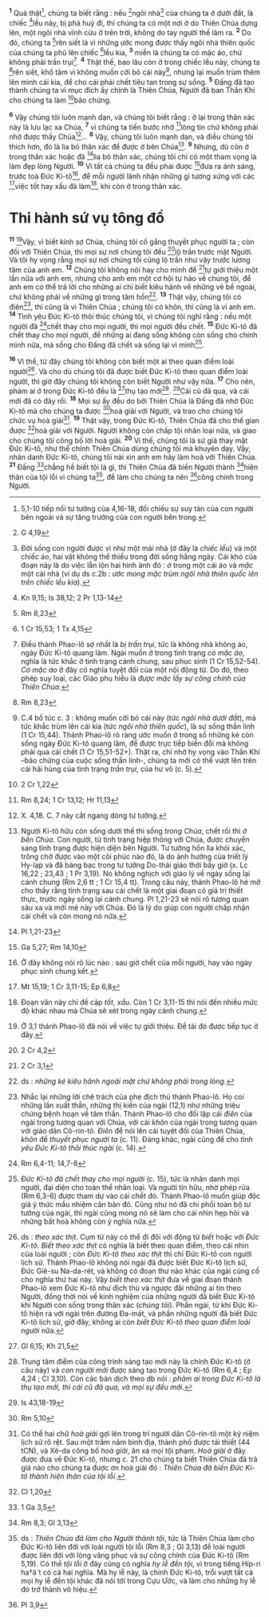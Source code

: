 <sup><b>1</b></sup> Quả thật[^1], chúng ta biết rằng : nếu [^1*]ngôi nhà[^2] của chúng ta ở dưới đất, là chiếc [^2*]lều này, bị phá huỷ đi, thì chúng ta có một nơi ở do Thiên Chúa dựng lên, một ngôi nhà vĩnh cửu ở trên trời, không do tay người thế làm ra. <sup><b>2</b></sup> Do đó, chúng ta [^3*]rên siết là vì những ước mong được thấy ngôi nhà thiên quốc của chúng ta phủ lên chiếc [^4*]lều kia, <sup><b>3</b></sup> miễn là chúng ta có mặc áo, chứ không phải trần trụi[^3]. <sup><b>4</b></sup> Thật thế, bao lâu còn ở trong chiếc lều này, chúng ta [^5*]rên siết, khổ tâm vì không muốn cởi bỏ cái này[^4], nhưng lại muốn trùm thêm lên mình cái kia, để cho cái phải chết tiêu tan trong sự sống. <sup><b>5</b></sup> Đấng đã tạo thành chúng ta vì mục đích ấy chính là Thiên Chúa, Người đã ban Thần Khí cho chúng ta làm [^6*]bảo chứng.

<sup><b>6</b></sup> Vậy chúng tôi luôn mạnh dạn, và chúng tôi biết rằng : ở lại trong thân xác này là lưu lạc xa Chúa, <sup><b>7</b></sup> vì chúng ta tiến bước nhờ [^7*]lòng tin chứ không phải nhờ được thấy Chúa[^5]... <sup><b>8</b></sup> Vậy, chúng tôi luôn mạnh dạn, và điều chúng tôi thích hơn, đó là lìa bỏ thân xác để được ở bên Chúa[^6]. <sup><b>9</b></sup> Nhưng, dù còn ở trong thân xác hoặc đã [^8*]lìa bỏ thân xác, chúng tôi chỉ có một tham vọng là làm đẹp lòng Người. <sup><b>10</b></sup> Vì tất cả chúng ta đều phải được [^9*]đưa ra ánh sáng, trước toà Đức Ki-tô[^7], để mỗi người lãnh nhận những gì tương xứng với các [^10*]việc tốt hay xấu đã làm[^8], khi còn ở trong thân xác.

# Thi hành sứ vụ tông đồ
<sup><b>11</b></sup> [^9]Vậy, vì biết kính sợ Chúa, chúng tôi cố gắng thuyết phục người ta ; còn đối với Thiên Chúa, thì mọi sự nơi chúng tôi đều [^11*]lộ trần trước mặt Người. Và tôi hy vọng rằng mọi sự nơi chúng tôi cũng lộ trần như vậy trước lương tâm của anh em. <sup><b>12</b></sup> Chúng tôi không nói hay cho mình để [^12*]tự giới thiệu một lần nữa với anh em, nhưng cho anh em một cơ hội tự hào về chúng tôi, để anh em có thể trả lời cho những ai chỉ biết kiêu hãnh về những vẻ bề ngoài, chứ không phải về những gì trong tâm hồn[^10]. <sup><b>13</b></sup> Thật vậy, chúng tôi có điên[^11], thì cũng là vì Thiên Chúa ; chúng tôi có khôn, thì cũng là vì anh em. <sup><b>14</b></sup> Tình yêu Đức Ki-tô thôi thúc chúng tôi, vì chúng tôi nghĩ rằng : nếu một người đã [^13*]chết thay cho mọi người, thì mọi người đều chết. <sup><b>15</b></sup> Đức Ki-tô đã chết thay cho mọi người, để những ai đang sống không còn sống cho chính mình nữa, mà sống cho Đấng đã chết và sống lại vì mình[^12].

<sup><b>16</b></sup> Vì thế, từ đây chúng tôi không còn biết một ai theo quan điểm loài người[^13]. Và cho dù chúng tôi đã được biết Đức Ki-tô theo quan điểm loài người, thì giờ đây chúng tôi không còn biết Người như vậy nữa. <sup><b>17</b></sup> Cho nên, phàm ai ở trong Đức Ki-tô đều là [^14*]thụ tạo mới[^14]. [^15*]Cái cũ đã qua, và cái mới đã có đây rồi. <sup><b>18</b></sup> Mọi sự ấy đều do bởi Thiên Chúa là Đấng đã nhờ Đức Ki-tô mà cho chúng ta được [^16*]hoà giải với Người, và trao cho chúng tôi chức vụ hoà giải[^15]. <sup><b>19</b></sup> Thật vậy, trong Đức Ki-tô, Thiên Chúa đã cho thế gian được [^17*]hoà giải với Người. Người không còn chấp tội nhân loại nữa, và giao cho chúng tôi công bố lời hoà giải. <sup><b>20</b></sup> Vì thế, chúng tôi là sứ giả thay mặt Đức Ki-tô, như thể chính Thiên Chúa dùng chúng tôi mà khuyên dạy. Vậy, nhân danh Đức Ki-tô, chúng tôi nài xin anh em hãy làm hoà với Thiên Chúa. <sup><b>21</b></sup> Đấng [^18*]chẳng hề biết tội là gì, thì Thiên Chúa đã biến Người thành [^19*]hiện thân của tội lỗi vì chúng ta[^16], để làm cho chúng ta nên [^20*]công chính trong Người.

[^1]: 5,1-10 tiếp nối tư tưởng của 4,16-18, đối chiếu sự suy tàn của con người bên ngoài và sự tăng trưởng của con người bên trong.
[^2]: Đời sống con người được ví như một mái nhà (ở đây là <i>chiếc lều</i>) và một chiếc áo, hai vật không thể thiếu trong đời sống hằng ngày. Cái khó của đoạn này là do việc lẫn lộn hai hình ảnh đó : <i>ở</i> trong một cái áo và <i>mặc</i> một cái nhà (ví dụ ds c.2b : <i>ước mong mặc trùm ngôi nhà thiên quốc lên trên chiếc lều kia</i>).
[^3]: Điều thánh Phao-lô sợ nhất là <i>bị trần trụi</i>, tức là không nhà không áo, ngày Đức Ki-tô quang lâm. Ngài muốn ở trong tình trạng <i>có mặc áo</i>, nghĩa là tức khắc ở tình trạng cánh chung, sau phục sinh (1 Cr 15,52-54). <i>Có mặc áo</i> ở đây có nghĩa tuyệt đối của một nội động từ. Do đó, theo phép suy loại, các Giáo phụ hiểu là <i>được mặc lấy sự công chính của Thiên Chúa</i>.
[^4]: C.4 bổ túc c. 3 : không muốn cởi bỏ cái này (tức <i>ngôi nhà dưới đất</i>), mà tức khắc trùm lên cái kia (tức <i>ngôi nhà thiên quốc</i>), là sự sống thần linh (1 Cr 15,44). Thánh Phao-lô rõ ràng ước muốn ở trong số những kẻ còn sống ngày Đức Ki-tô quang lâm, để được trực tiếp biến đổi mà không phải qua cái chết (1 Cr 15,51-52+). Thật ra, chỉ nhờ hy vọng vào Thần Khí –bảo chứng của cuộc sống thần linh-, chúng ta mới có thể vượt lên trên cái hãi hùng của tình trạng <i>trần trụi</i>, của hư vô (c. 5).
[^5]: X. 4,18. C. 7 này cắt ngang dòng tư tưởng.
[^6]: Người Ki-tô hữu còn sống dưới thế thì sống <i>trong Chúa</i>, chết rồi thì <i>ở bên Chúa</i>. Con người, từ tình trạng hiệp thông với Chúa, được chuyển sang tình trạng được hiện diện bên Người. Tư tưởng hồn lìa khỏi xác, trông chờ được vào một cõi phúc nào đó, là do ảnh hưởng của triết lý Hy-lạp và đã bàng bạc trong tư tưởng Do-thái giáo thời bấy giờ (x. Lc 16,22 ; 23,43 ; 1 Pr 3,19). Nó không nghịch với giáo lý về ngày sống lại cánh chung (Rm 2,6 tt ; 1 Cr 15,4 tt). Trong câu này, thánh Phao-lô hé mở cho thấy rằng tình trạng sau cái chết là một giai đoạn có giá trị thiết thực, trước ngày sống lại cánh chung. Pl 1,21-23 sẽ nói rõ tương quan sâu xa và mới mẻ này với Chúa. Đó là lý do giúp con người chấp nhận cái chết và còn mong nó nữa.
[^7]: Ở đây không nói rõ lúc nào : sau giờ chết của mỗi người, hay vào ngày phục sinh chung kết.
[^8]: Đoạn văn này chỉ đề cập <i>tốt</i>, <i>xấu</i>. Còn 1 Cr 3,11-15 thì nói đến nhiều mức độ khác nhau mà Chúa sẽ xét trong ngày cánh chung.
[^9]: Ở 3,1 thánh Phao-lô đã nói về việc tự giới thiệu. Đề tài đó được tiếp tục ở đây.
[^10]: ds : <i>những kẻ kiêu hãnh ngoài mặt chứ không phải trong lòng</i>.
[^11]: Nhắc lại những lời chê trách của phe địch thủ thánh Phao-lô. Họ coi những lần xuất thần, những thị kiến của ngài (12,1) như những triệu chứng bệnh hoạn về tâm thần. Thánh Phao-lô cho đối lập cái <i>điên</i> của ngài trong tương quan với Chúa, với cái <i>khôn</i> của ngài trong tương quan với giáo dân Cô-rin-tô. <i>Điên</i> để nói lên cái tuyệt đối của Thiên Chúa, <i>khôn</i> để <i>thuyết phục người ta</i> (c. 11). Đàng khác, ngài cũng để cho <i>tình yêu Đức Ki-tô thôi thúc ngài</i> (c. 14).
[^12]: <i>Đức Ki-tô đã chết thay cho mọi người</i> (c. 15), tức là nhân danh mọi người, đại diện cho toàn thể nhân loại. Và người tín hữu, nhờ phép rửa (Rm 6,3-6) được tham dự vào cái chết đó. Thánh Phao-lô muốn giúp độc giả ý thức mầu nhiệm căn bản đó. Cũng như nó đã chi phối toàn bộ tư tưởng của ngài, thì ngài cũng mong nó sẽ làm cho cái nhìn hẹp hòi và những bất hoà không còn ý nghĩa nữa.
[^13]: ds : <i>theo xác thịt</i>. Cụm từ này có thể đi đôi với động từ <i>biết</i> hoặc với <i>Đức Ki-tô</i>. <i>Biết theo xác thịt</i> có nghĩa là biết theo quan điểm, theo cái nhìn của loài người ; còn <i>Đức Ki-tô theo xác thịt</i> thì chỉ Đức Ki-tô con người lịch sử. Thánh Phao-lô không nói ngài đã được biết Đức Ki-tô lịch sử, Đức Giê-su Na-da-rét, và không có đoạn thư nào khác của ngài củng cố cho nghĩa thứ hai này. Vậy <i>biết theo xác thịt</i> đưa về giai đoạn thánh Phao-lô xem Đức Ki-tô như địch thù và ngược đãi những ai tin theo Người, đồng thời nói về kinh nghiệm của những người đã biết Đức Ki-tô khi Người còn sống trong thân xác (<i>chúng tôi</i>). Phần ngài, từ khi Đức Ki-tô hiện ra với ngài trên đường Đa-mát, và phần những người đã biết Đức Ki-tô lịch sử, giờ đây, không ai còn <i>biết Đức Ki-tô theo quan điểm loài người</i> nữa.
[^14]: Trung tâm điểm của công trình sáng tạo mới này là chính Đức Ki-tô (ở câu này) và <i>con người mới</i> được sáng tạo trong Đức Ki-tô (Rm 6,4 ; Ep 4,24 ; Cl 3,10). Còn các bản dịch theo db nói : <i>phàm ai trong Đức Ki-tô là thụ tạo mới, thì cái cũ đã qua, và mọi sự đều mới</i>.
[^15]: Có thể hai chữ <i>hoà giải</i> gợi lên trong trí người dân Cô-rin-tô một kỷ niệm lịch sử rõ rệt. Sau một trăm năm bình địa, thành phố được tái thiết (44 tCN), và Xê-da công bố <i>hoà giải</i>, ân xá mọi tội phạm. <i>Hoà giải</i> ở đây được đưa về Đức Ki-tô, nhưng c. 21 cho chúng ta biết Thiên Chúa đã trả giá nào cho chúng ta được ơn hoà giải đó : <i>Thiên Chúa đã biến Đức Ki-tô thành hiện thân của tội lỗi</i>.
[^16]: ds : <i>Thiên Chúa đã làm cho Người thành tội</i>, tức là Thiên Chúa làm cho Đức Ki-tô liên đới với loài người tội lỗi (Rm 8,3 ; Gl 3,13) để loài người được liên đới với lòng vâng phục và sự công chính của Đức Ki-tô (Rm 5,19). Có thể <i>tội lỗi</i> ở đây cũng có nghĩa <i>hy lễ đền tội</i>, vì trong tiếng Híp-ri <span class="hebrew-translit">ha†ä´t</span> có cả hai nghĩa. Mà hy lễ này, là chính Đức Ki-tô, trổi vượt tất cả mọi hy lễ đền tội khác đã nói tới trong Cựu Ước, và làm cho những hy lễ đó trở thành vô hiệu.
[^1*]: G 4,19
[^2*]: Kn 9,15; Is 38,12; 2 Pr 1,13-14
[^3*]: Rm 8,23
[^4*]: 1 Cr 15,53; 1 Tx 4,15
[^5*]: Rm 8,23
[^6*]: 2 Cr 1,22
[^7*]: Rm 8,24; 1 Cr 13,12; Hr 11,13
[^8*]: Pl 1,21-23
[^9*]: Ga 5,27; Rm 14,10
[^10*]: Mt 15,19; 1 Cr 3,11-15; Ep 6,8
[^11*]: 2 Cr 4,2
[^12*]: 2 Cr 3,1
[^13*]: Rm 6,4-11; 14,7-8
[^14*]: Gl 6,15; Kh 21,5
[^15*]: Is 43,18-19
[^16*]: Rm 5,10
[^17*]: Cl 1,20
[^18*]: 1 Ga 3,5
[^19*]: Rm 8,3; Gl 3,13
[^20*]: Pl 3,9
